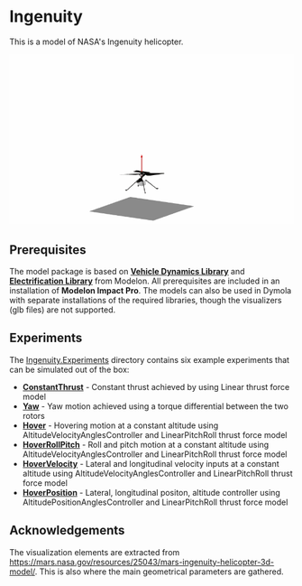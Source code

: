 Ingenuity
=========
This is a model of NASA's Ingenuity helicopter.

![Hover](Resources/images/hover.gif)

Prerequisites
-------------
The model package is based on **[Vehicle Dynamics Library](https://modelon.com/library/vehicle-dynamics-library/)** and **[Electrification Library](https://modelon.com/library/electrification-library/)** from Modelon. All prerequisites are included in an installation of **Modelon Impact Pro**. The models can also be used in Dymola with separate installations of the required libraries, though the visualizers (glb files) are not supported.

Experiments
-----------
The [Ingenuity.Experiments](./Experiments) directory contains six example experiments that can be simulated out of the box:

 - **[ConstantThrust](./Experiments/ConstantThrust.mo)** - Constant thrust achieved by using Linear thrust force model
 - **[Yaw](./Experiments/Yaw.mo)** - Yaw motion achieved using a torque differential between the two rotors
 - **[Hover](./Experiments/Hover.mo)** - Hovering motion at a constant altitude using AltitudeVelocityAnglesController and LinearPitchRoll thrust force model
 - **[HoverRollPitch](./Experiments/HoverRollPitch.mo)** - Roll and pitch motion at a constant altitude using AltitudeVelocityAnglesController and LinearPitchRoll thrust force model
 - **[HoverVelocity](./Experiments/HoverVelocity.mo)** - Lateral and longitudinal velocity inputs at a constant altitude using AltitudeVelocityAnglesController and LinearPitchRoll thrust force model
 - **[HoverPosition](./Experiments/HoverPosition.mo)** - Lateral, longitudinal positon, altitude controller using AltitudePositionAnglesController and LinearPitchRoll thrust force model

Acknowledgements
----------------
The visualization elements are extracted from https://mars.nasa.gov/resources/25043/mars-ingenuity-helicopter-3d-model/. This is also where the main geometrical parameters are gathered.
